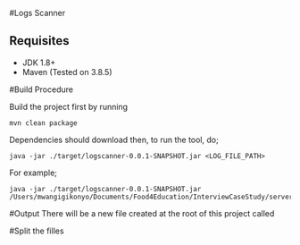 #Logs Scanner

## Requisites
- JDK 1.8+
- Maven (Tested on 3.8.5)


#Build Procedure

Build the project first by running

	mvn clean package
	
Dependencies should download then, to run the tool, do;

	java -jar ./target/logscanner-0.0.1-SNAPSHOT.jar <LOG_FILE_PATH>

For example;

	java -jar ./target/logscanner-0.0.1-SNAPSHOT.jar /Users/mwangigikonyo/Documents/Food4Education/InterviewCaseStudy/server.log
	

#Output
There will be a new file created at the root of this project called

#Split the filles
